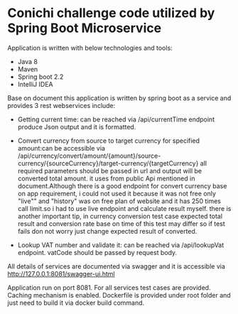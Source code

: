 # Conichi challenge code utilized by Spring Boot Microservice

Application is written with below technologies and tools:
- Java 8
- Maven
- Spring boot 2.2
- IntelliJ IDEA


Base on document this application is written by spring boot as a service and provides 3 rest webservices include:
* Getting current time: can be reached via /api/currentTime endpoint produce Json output and it is formatted.

* Convert currency from source to target currency for specified amount:can be accessible via /api/currency/convert/amount/{amount}/source-currency/{sourceCurrency}/target-currency/{targetCurrency} all required parameters should be passed in url and output will be converted total amount. it uses from public Api mentioned in document.Although there is a good endpoint for convert currency base on app requirement, i could not used it because it was not free only "live"" and "history" was on free plan of website and it has 250 times call limit.so i had to use live endpoint and calculate result myself. there is another important tip, in currency conversion test case expected total result and conversion rate base on time of this test may differ so if test fails don not worry just change expected result of converted.

* Lookup VAT number and validate it: can be reached via /api/lookupVat endpoint. vatCode should be passed by request body.

All details of services are documented via swagger and it is accessible via http://127.0.0.1:8081/swagger-ui.html

Application run on port 8081.
For all services test cases are provided.
Caching mechanism is enabled.
Dockerfile is provided under root folder and just need to build it via docker build command.



